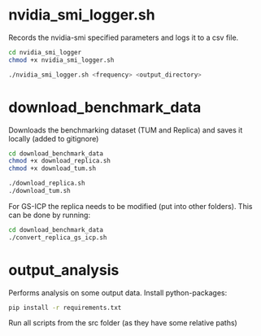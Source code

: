 
# nvidia_smi_logger.sh
Records the nvidia-smi specified parameters and logs it to a csv file.

```bash
cd nvidia_smi_logger
chmod +x nvidia_smi_logger.sh

./nvidia_smi_logger.sh <frequency> <output_directory>
```

# download_benchmark_data
Downloads the benchmarking dataset (TUM and Replica) and saves it locally (added to gitignore)

```bash
cd download_benchmark_data
chmod +x download_replica.sh
chmod +x download_tum.sh

./download_replica.sh
./download_tum.sh
```

For GS-ICP the replica needs to be modified (put into other folders). This can be done by running:
```bash
cd download_benchmark_data
./convert_replica_gs_icp.sh
```

# output_analysis
Performs analysis on some output data.
Install python-packages:
```bash
pip install -r requirements.txt
```

Run all scripts from the src folder (as they have some relative paths)
